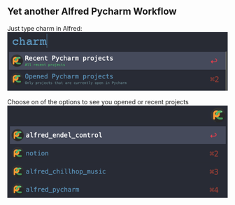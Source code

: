 ## Yet another Alfred Pycharm Workflow

Just type charm in Alfred:
![](screenshots/options.png)

Choose on of the options to see you opened or recent projects
![](screenshots/opened_projects.png)